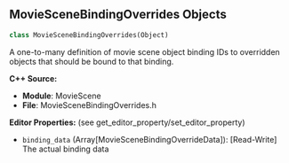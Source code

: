 ## MovieSceneBindingOverrides Objects

```python
class MovieSceneBindingOverrides(Object)
```

A one-to-many definition of movie scene object binding IDs to overridden objects that should be bound to that binding.

**C++ Source:**

- **Module**: MovieScene
- **File**: MovieSceneBindingOverrides.h

**Editor Properties:** (see get_editor_property/set_editor_property)

- ``binding_data`` (Array[MovieSceneBindingOverrideData]):  [Read-Write] The actual binding data

<a id="unreal.Layer"></a>